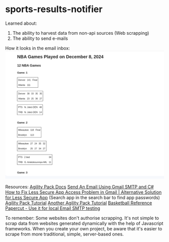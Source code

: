 # sports-results-notifier

Learned about:
1. The ability to harvest data from non-api sources (Web scrapping)
2. The ability to send e-mails

How it looks in the email inbox:
![alt text](image.png)

Resources:
[Agility Pack Docs](https://html-agility-pack.net/)
[Send An Email Using Gmail SMTP and C#](https://www.c-sharpcorner.com/blogs/send-email-using-gmail-smtp)
[How to Fix Less Secure App Access Problem in Gmail | Alternative Solution for Less Secure App](https://www.youtube.com/watch?v=Gu4ifdBkrNM) (Search app in the search bar to find app passwords)
[Agility Pack Tutorial](https://www.youtube.com/watch?v=oMM0yzyi4Do)
[Another Agility Pack Tutorial](https://www.youtube.com/watch?v=wbBuB7-BaXw)
[Basketball Reference](https://www.basketball-reference.com/boxscores/)
[Papercut - Use it for local Email SMTP testing](https://github.com/ChangemakerStudios/Papercut-SMTP)

To remember:
Some websites don't authorise scrapping.
It's not simple to scrap data from websites generated dynamically with the help of Javascript frameworks. When you create your own project, be aware that it's easier to scrape from more traditional, simple, server-based ones.

